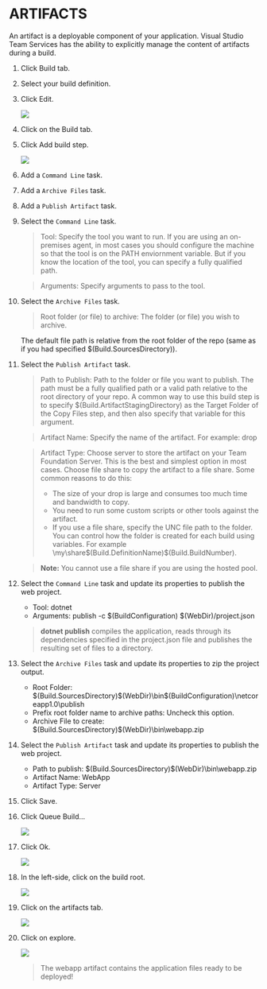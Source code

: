 # ARTIFACTS

An artifact is a deployable component of your application. Visual Studio Team Services has the ability to explicitly manage the content of artifacts during a build. 

1. Click Build tab.

1. Select your build definition.

1. Click Edit.

    ![](img/image31.png)

1. Click on the Build tab.

1. Click Add build step.

    ![](img/image6.png)

1. Add a `Command Line` task.

1. Add a `Archive Files` task.

1. Add a `Publish Artifact` task.

1. Select the `Command Line` task.

    > Tool: Specify the tool you want to run.
    > If you are using an on-premises agent, in most cases you should configure the machine so that the tool is on the PATH enviornment variable. But if you know the location of the tool, you can specify a fully qualified path.

    > Arguments: Specify arguments to pass to the tool.

1. Select the `Archive Files` task.

    > Root folder (or file) to archive: The folder (or file) you wish to archive. 

    The default file path is relative from the root folder of the repo (same as if you had specified $(Build.SourcesDirectory)).

1. Select the `Publish Artifact` task.

    > Path to Publish: Path to the folder or file you want to publish. The path must be a fully qualified path or a valid path relative to the root directory of your repo.
    > A common way to use this build step is to specify $(Build.ArtifactStagingDirectory) as the Target Folder of the Copy Files step, and then also specify that variable for this argument.

    > Artifact Name: Specify the name of the artifact. For example: drop

    > Artifact Type: Choose server to store the artifact on your Team Foundation Server. This is the best and simplest option in most cases.
    > Choose file share to copy the artifact to a file share. Some common reasons to do this:
    > - The size of your drop is large and consumes too much time and bandwidth to copy.
    > - You need to run some custom scripts or other tools against the artifact.
    > - If you use a file share, specify the UNC file path to the folder. You can control how the folder is created for each build using variables. For example \\my\share\$(Build.DefinitionName)\$(Build.BuildNumber).

    > **Note:** You cannot use a file share if you are using the hosted pool.

1. Select the `Command Line` task and update its properties to publish the web project.
    - Tool: dotnet
    - Arguments: publish -c $(BuildConfiguration) $(WebDir)/project.json

    > **dotnet publish** compiles the application, reads through its dependencies specified in the project.json file and publishes the resulting set of files to a directory.

1. Select the `Archive Files` task and update its properties to zip the project output.
    - Root Folder: $(Build.SourcesDirectory)\$(WebDir)\bin\$(BuildConfiguration)\netcoreapp1.0\publish
    - Prefix root folder name to archive paths: Uncheck this option.
    - Archive File to create: $(Build.SourcesDirectory)\$(WebDir)\bin\webapp.zip

1. Select the `Publish Artifact` task and update its properties to publish the web project.
    - Path to publish: $(Build.SourcesDirectory)\$(WebDir)\bin\webapp.zip
    - Artifact Name: WebApp
    - Artifact Type: Server

1. Click Save.

1. Click Queue Build...

    ![](img/image52.png)

1. Click Ok.

    ![](img/image45.png)

1. In the left-side, click on the build root.

    ![](img/image44.png)

1. Click on the artifacts tab.

    ![](img/image46.png)

1. Click on explore.

    ![](img/image47.png)

    > The webapp artifact contains the application files ready to be deployed!




